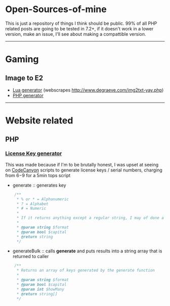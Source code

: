 # Open-Sources-of-mine
This is just a repository of things I think should be public.
99% of all PHP related posts are going to be tested in 7.2+, if it doesn't work in a lower version, make an issue, I'll see about making a compattible version. 

-----
# Gaming

## Image to E2
- [Lua generator](./G-Mod/Image-2-E2/lua/index.lua) (webscrapes http://www.degraeve.com/img2txt-yay.php)
- [PHP generator](./G-Mod/Image-2-E2/php/index.php)

-----
# Website related

## PHP

### [License Key generator](./PHP/Licensekey.php)
This was made because if I'm to be brutally honest, I was upset at seeing on [CodeCanyon](https://codecanyon.net/) scripts to generate license keys / serial numbers, charging from $6-$9 for a 5min tops script
- generate :: generates key
```php
    /**
     * % or * = Alphanumeric
     * ? = Alphabet
     * # = Numeric
     *
     * If it returns anything except a regular string, I may of done a mess up, make an issue!
     *
     * @param string $format
     * @param bool $capital
     * @return string
     */
```
- generateBulk :: calls **generate** and puts results into a string array that is returned to caller
```php
    /**
     * Returns an array of keys generated by the generate function
     *
     * @param string $format
     * @param bool $capital
     * @param int $howMany
     * @return string[]
     */
```